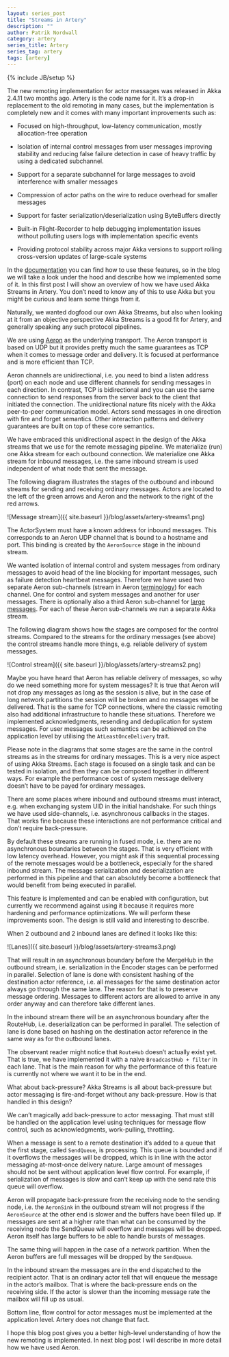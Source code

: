 ```yaml
---
layout: series_post
title: "Streams in Artery"
description: ""
author: Patrik Nordwall
category: artery
series_title: Artery
series_tag: artery
tags: [artery]
---
```

{% include JB/setup %}

The new remoting implementation for actor messages was released in Akka 2.4.11 two months ago. Artery is the code name for it. It’s a drop-in replacement to the old remoting in many cases, but the implementation is completely new and it comes with many important improvements such as:

* Focused on high-throughput, low-latency communication, mostly allocation-free operation

* Isolation of internal control messages from user messages improving stability and reducing false failure detection in case of heavy traffic by using a dedicated subchannel.

* Support for a separate subchannel for large messages to avoid interference with smaller messages

* Compression of actor paths on the wire to reduce overhead for smaller messages

* Support for faster serialization/deserialization using ByteBuffers directly

* Built-in Flight-Recorder to help debugging implementation issues without polluting users logs with implementation specific events

* Providing protocol stability across major Akka versions to support rolling cross-version updates of large-scale systems

In the [documentation](http://doc.akka.io/docs/akka/2.4/scala/remoting-artery.html) you can find how to use these features, so in the blog we will take a look under the hood and describe how we implemented some of it. In this first post I will show an overview of how we have used Akka Streams in Artery. You don’t need to know any of this to use Akka but you might be curious and learn some things from it.

Naturally, we wanted dogfood our own Akka Streams, but also when looking at it from an objective perspective Akka Streams is a good fit for Artery, and generally speaking any such protocol pipelines.

We are using [Aeron](https://github.com/real-logic/Aeron) as the underlying transport. The Aeron transport is based on UDP but it provides pretty much the same guarantees as TCP when it comes to message order and delivery. It is focused at performance and is more efficient than TCP.

Aeron channels are unidirectional, i.e. you need to bind a listen address (port) on each node and use different channels for sending messages in each direction. In contrast, TCP is bidirectional and you can use the same connection to send responses from the server back to the client that initiated the connection. The unidirectional nature fits nicely with the Akka peer-to-peer communication model. Actors send messages in one direction with fire and forget semantics. Other interaction patterns and delivery guarantees are built on top of these core semantics.

We have embraced this unidirectional aspect in the design of the Akka streams that we use for the remote messaging pipeline. We materialize (run) one Akka stream for each outbound connection. We materialize one Akka stream for inbound messages, i.e. the same inbound stream is used independent of what node that sent the message.

The following diagram illustrates the stages of the outbound and inbound streams for sending and receiving ordinary messages. Actors are located to the left of the green arrows and Aeron and the network to the right of the red arrows.

![Message stream]({{ site.baseurl }}/blog/assets/artery-streams1.png)

The ActorSystem must have a known address for inbound messages. This corresponds to an Aeron UDP channel that is bound to a hostname and port. This binding is created by the `AeronSource` stage in the inbound stream.

We wanted isolation of internal control and system messages from ordinary messages to avoid head of the line blocking for important messages, such as failure detection heartbeat messages. Therefore we have used two separate Aeron sub-channels (stream in Aeron [terminology](https://github.com/real-logic/Aeron/wiki/Protocol-Specification#terminology)) for each channel. One for control and system messages and another for user messages. There is optionally also a third Aeron sub-channel for [large messages](http://doc.akka.io/docs/akka/2.4/scala/remoting-artery.html#Dedicated_subchannel_for_large_messages). For each of these Aeron sub-channels we run a separate Akka stream.

The following diagram shows how the stages are composed for the control streams. Compared to the streams for the ordinary messages (see above) the control streams handle more things, e.g. reliable delivery of system messages. 

![Control stream]({{ site.baseurl }}/blog/assets/artery-streams2.png)

Maybe you have heard that Aeron has reliable delivery of messages, so why do we need something more for system messages? It is true that Aeron will not drop any messages as long as the session is alive, but in the case of long network partitions the session will be broken and no messages will be delivered. That is the same for TCP connections, where the classic remoting also had additional infrastructure to handle these situations. Therefore we implemented acknowledgments, resending and deduplication for system messages. For user messages such semantics can be achieved on the application level by utilising the `AtLeastOnceDelivery` trait.

Please note in the diagrams that some stages are the same in the control streams as in the streams for ordinary messages. This is a very nice aspect of using Akka Streams. Each stage is focused on a single task and can be tested in isolation, and then they can be composed together in different ways. For example the performance cost of system message delivery doesn’t have to be payed for ordinary messages.

There are some places where inbound and outbound streams must interact, e.g. when exchanging system UID in the initial handshake. For such things we have used side-channels, i.e. asynchronous callbacks in the stages. That works fine because these interactions are not performance critical and don’t require back-pressure.

By default these streams are running in fused mode, i.e. there are no asynchronous boundaries between the stages. That is very efficient with low latency overhead. However, you might ask if this sequential processing of the remote messages would be a bottleneck, especially for the shared inbound stream. The message serialization and deserialization are performed in this pipeline and that can absolutely become a bottleneck that would benefit from being executed in parallel. 

This feature is implemented and can be enabled with configuration, but currently we recommend against using it because it requires more hardening and performance optimizations. We will perform these improvements soon. The design is still valid and interesting to describe.

When 2 outbound and 2 inbound lanes are defined it looks like this:

![Lanes]({{ site.baseurl }}/blog/assets/artery-streams3.png)

That will result in an asynchronous boundary before the MergeHub in the outbound stream, i.e. serialization in the Encoder stages can be performed in parallel. Selection of lane is done with consistent hashing of the destination actor reference, i.e. all messages for the same destination actor always go through the same lane. The reason for that is to preserve message ordering. Messages to different actors are allowed to arrive in any order anyway and can therefore take different lanes.

In the inbound stream there will be an asynchronous boundary after the RouteHub, i.e. deserialization can be performed in parallel. The selection of lane is done based on hashing on the destination actor reference in the same way as for the outbound lanes.

The observant reader might notice that `RouteHub` doesn’t actually exist yet. That is true, we have implemented it with a naive `BroadcastHub + filter` in each lane. That is the main reason for why the performance of this feature is currently not where we want it to be in the end.

What about back-pressure? Akka Streams is all about back-pressure but actor messaging is fire-and-forget without any back-pressure. How is that handled in this design?

We can’t magically add back-pressure to actor messaging. That must still be handled on the application level using techniques for message flow control, such as acknowledgments, work-pulling, throttling.

When a message is sent to a remote destination it’s added to a queue that the first stage, called `SendQueue`, is processing. This queue is bounded and if it overflows the messages will be dropped, which is in line with the actor messaging at-most-once delivery nature. Large amount of messages should not be sent without application level flow control. For example, if serialization of messages is slow and can’t keep up with the send rate this queue will overflow.

Aeron will propagate back-pressure from the receiving node to the sending node, i.e. the `AeronSink` in the outbound stream will not progress if the `AeronSource` at the other end is slower and the buffers have been filled up. If messages are sent at a higher rate than what can be consumed by the receiving node the SendQueue will overflow and messages will be dropped. Aeron itself has large buffers to be able to handle bursts of messages.

The same thing will happen in the case of a network partition. When the Aeron buffers are full messages will be dropped by the `SendQueue`.

In the inbound stream the messages are in the end dispatched to the recipient actor. That is an ordinary actor tell that will enqueue the message in the actor’s mailbox. That is where the back-pressure ends on the receiving side. If the actor is slower than the incoming message rate the mailbox will fill up as usual.

Bottom line, flow control for actor messages must be implemented at the application level. Artery does not change that fact.

I hope this blog post gives you a better high-level understanding of how the new remoting is implemented. In next blog post I will describe in more detail how we have used Aeron.



